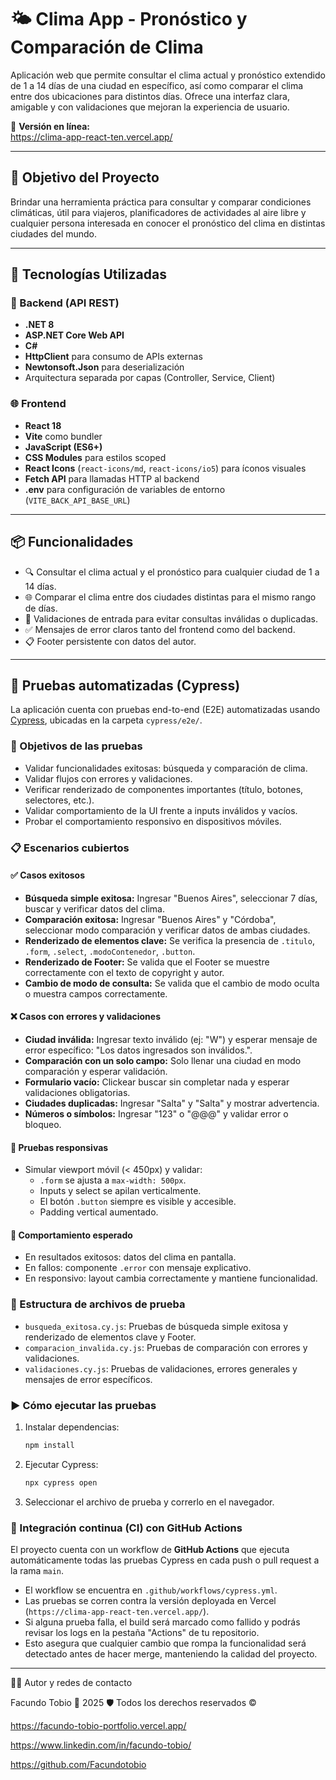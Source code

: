 # 🌤️ Clima App - Pronóstico y Comparación de Clima

Aplicación web que permite consultar el clima actual y pronóstico extendido de 1 a 14 días de una ciudad en específico, así como comparar el clima entre dos ubicaciones para distintos días. Ofrece una interfaz clara, amigable y con validaciones que mejoran la experiencia de usuario.

🔗 **Versión en línea:**  
https://clima-app-react-ten.vercel.app/

---

## 📌 Objetivo del Proyecto

Brindar una herramienta práctica para consultar y comparar condiciones climáticas, útil para viajeros, planificadores de actividades al aire libre y cualquier persona interesada en conocer el pronóstico del clima en distintas ciudades del mundo.

---

## 🚀 Tecnologías Utilizadas

### 🧠 Backend (API REST)
- **.NET 8**
- **ASP.NET Core Web API**
- **C#**
- **HttpClient** para consumo de APIs externas
- **Newtonsoft.Json** para deserialización
- Arquitectura separada por capas (Controller, Service, Client)

### 🌐 Frontend
- **React 18**
- **Vite** como bundler
- **JavaScript (ES6+)**
- **CSS Modules** para estilos scoped
- **React Icons** (`react-icons/md`, `react-icons/io5`) para íconos visuales
- **Fetch API** para llamadas HTTP al backend
- **.env** para configuración de variables de entorno (`VITE_BACK_API_BASE_URL`)

---

## 📦 Funcionalidades

- 🔍 Consultar el clima actual y el pronóstico para cualquier ciudad de 1 a 14 días.
- 🌐 Comparar el clima entre dos ciudades distintas para el mismo rango de días.
- 🚫 Validaciones de entrada para evitar consultas inválidas o duplicadas.
- ✅ Mensajes de error claros tanto del frontend como del backend.
- 📋 Footer persistente con datos del autor.

---

## 🧪 Pruebas automatizadas (Cypress)

La aplicación cuenta con pruebas end-to-end (E2E) automatizadas usando [Cypress](https://www.cypress.io/), ubicadas en la carpeta `cypress/e2e/`.

### 🎯 Objetivos de las pruebas
- Validar funcionalidades exitosas: búsqueda y comparación de clima.
- Validar flujos con errores y validaciones.
- Verificar renderizado de componentes importantes (título, botones, selectores, etc.).
- Validar comportamiento de la UI frente a inputs inválidos y vacíos.
- Probar el comportamiento responsivo en dispositivos móviles.

### 📋 Escenarios cubiertos

#### ✅ Casos exitosos
- **Búsqueda simple exitosa:** Ingresar "Buenos Aires", seleccionar 7 días, buscar y verificar datos del clima.
- **Comparación exitosa:** Ingresar "Buenos Aires" y "Córdoba", seleccionar modo comparación y verificar datos de ambas ciudades.
- **Renderizado de elementos clave:** Se verifica la presencia de `.titulo`, `.form`, `.select`, `.modoContenedor`, `.button`.
- **Renderizado de Footer:** Se valida que el Footer se muestre correctamente con el texto de copyright y autor.
- **Cambio de modo de consulta:** Se valida que el cambio de modo oculta o muestra campos correctamente.

#### ❌ Casos con errores y validaciones
- **Ciudad inválida:** Ingresar texto inválido (ej: "W") y esperar mensaje de error específico: "Los datos ingresados son inválidos.".
- **Comparación con un solo campo:** Solo llenar una ciudad en modo comparación y esperar validación.
- **Formulario vacío:** Clickear buscar sin completar nada y esperar validaciones obligatorias.
- **Ciudades duplicadas:** Ingresar "Salta" y "Salta" y mostrar advertencia.
- **Números o símbolos:** Ingresar "123" o "@@@" y validar error o bloqueo.

#### 📱 Pruebas responsivas
- Simular viewport móvil (< 450px) y validar:
  - `.form` se ajusta a `max-width: 500px`.
  - Inputs y select se apilan verticalmente.
  - El botón `.button` siempre es visible y accesible.
  - Padding vertical aumentado.

#### 🧪 Comportamiento esperado
- En resultados exitosos: datos del clima en pantalla.
- En fallos: componente `.error` con mensaje explicativo.
- En responsivo: layout cambia correctamente y mantiene funcionalidad.

### 📂 Estructura de archivos de prueba

- `busqueda_exitosa.cy.js`: Pruebas de búsqueda simple exitosa y renderizado de elementos clave y Footer.
- `comparacion_invalida.cy.js`: Pruebas de comparación con errores y validaciones.
- `validaciones.cy.js`: Pruebas de validaciones, errores generales y mensajes de error específicos.

### ▶️ Cómo ejecutar las pruebas

1. Instalar dependencias:
   ```bash
   npm install
   ```
2. Ejecutar Cypress:
   ```bash
   npx cypress open
   ```
3. Seleccionar el archivo de prueba y correrlo en el navegador.

### 🤖 Integración continua (CI) con GitHub Actions

El proyecto cuenta con un workflow de **GitHub Actions** que ejecuta automáticamente todas las pruebas Cypress en cada push o pull request a la rama `main`.

- El workflow se encuentra en `.github/workflows/cypress.yml`.
- Las pruebas se corren contra la versión deployada en Vercel (`https://clima-app-react-ten.vercel.app/`).
- Si alguna prueba falla, el build será marcado como fallido y podrás revisar los logs en la pestaña "Actions" de tu repositorio.
- Esto asegura que cualquier cambio que rompa la funcionalidad será detectado antes de hacer merge, manteniendo la calidad del proyecto.

---

👨‍💻 Autor y redes de contacto

Facundo Tobio
📅 2025
🛡️ Todos los derechos reservados ©

https://facundo-tobio-portfolio.vercel.app/

https://www.linkedin.com/in/facundo-tobio/

https://github.com/Facundotobio